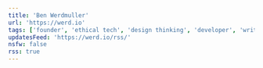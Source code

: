 ```yaml
---
title: 'Ben Werdmuller'
url: 'https://werd.io'
tags: ['founder', 'ethical tech', 'design thinking', 'developer', 'writer', 'indieweb']
updatesFeed: 'https://werd.io/rss/'
nsfw: false
rss: true
---
```

